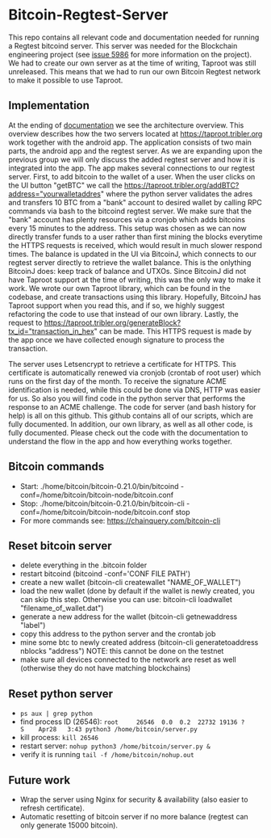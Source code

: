 # Bitcoin-Regtest-Server

This repo contains all relevant code and documentation needed for running a Regtest bitcoind server. This server was needed for the Blockchain engineering project (see [issue 5986](https://github.com/Tribler/tribler/issues/5986) for more information on the project). We had to create our own server as at the time of writing, Taproot was still unreleased. This means that we had to run our own Bitcoin Regtest network to make it possible to use Taproot. 
## Implementation

At the ending of [documentation](https://github.com/Tribler/trustchain-superapp/blob/master/currencyii/README.md) we see the architecture overview. This overview describes how the two servers located at https://taproot.tribler.org work together with the android app. The application consists of two main parts, the android app and the regtest server. As we are expanding upon the previous group we will only discuss the added regtest server and how it is integrated into the app. The app makes several connections to our regtest server. First, to add bitcoin to the wallet of a user. When the user clicks on the UI button "getBTC" we call the https://taproot.tribler.org/addBTC?address="yourwalletaddres" where the python server validates the adres and transfers 10 BTC from a "bank" account to desired wallet by calling RPC commands via bash to the bitcoind regtest server. We make sure that the "bank" account has plenty resources via a cronjob which adds bitcoins every 15 minutes to the address. This setup was chosen as we can now directly transfer funds to a user rather than first mining the blocks everytime the HTTPS requests is received, which would result in much slower respond times. The balance is updated in the UI via BitcoinJ, which connects to our regtest server directly to retrieve the wallet balance. This is the onlything BitcoinJ does: keep track of balance and UTXOs. Since BitcoinJ did not have Taproot support at the time of writing, this was the only way to make it work. We wrote our own Taproot library, which can be found in the codebase, and create transactions using this library. Hopefully, BitcoinJ has Taproot support when you read this, and if so, we highly suggest refactoring the code to use that instead of our own library. Lastly, the request to https://taproot.tribler.org/generateBlock?tx_id="transaction_in_hex" can be made. This HTTPS request is made by the app once we have collected enough signature to process the transaction.

The server uses Letsencrypt to retrieve a certificate for HTTPS. This certificate is automatically renewed via cronjob (crontab of root user) which runs on the first day of the month. To receive the signature ACME identification is needed, while this could be done via DNS, HTTP was easier for us. So also you will find code in the python server that performs the response to an ACME challenge. The code for server (and bash history for help) is all on this github. This github contains all of our scripts, which are fully documented. In addition, our own library, as well as all other code, is fully documented. Please check out the code with the documentation to understand the flow in the app and how everything works together.

## Bitcoin commands
- Start: ./home/bitcoin/bitcoin-0.21.0/bin/bitcoind -conf=/home/bitcoin/bitcoin-node/bitcoin.conf
- Stop: ./home/bitcoin/bitcoin-0.21.0/bin/bitcoin-cli -conf=/home/bitcoin/bitcoin-node/bitcoin.conf stop
- For more commands see: https://chainquery.com/bitcoin-cli

## Reset bitcoin server
- delete everything in the .bitcoin folder
- restart bitcoind (bitcoind -conf='CONF FILE PATH')
- create a new wallet (bitcoin-cli createwallet "NAME_OF_WALLET")
- load the new wallet (done by default if the wallet is newly created, you can skip this step. Otherwise you can use: bitcoin-cli loadwallet "filename_of_wallet.dat")
- generate a new address for the wallet (bitcoin-cli getnewaddress "label")
- copy this address to the python server and the crontab job
- mine some btc to newly created address (bitcoin-cli generatetoaddress nblocks "address") NOTE: this cannot be done on the testnet
- make sure all devices connected to the network are reset as well (otherwise they do not have matching blockchains)

## Reset python server
- ```ps aux | grep python```
- find process ID (26546):
```root     26546  0.0  0.2  22732 19136 ?        S    Apr28   3:43 python3 /home/bitcoin/server.py```
- kill process: ```kill 26546```
- restart server: ```nohup python3 /home/bitcoin/server.py &```
- verify it is running ```tail -f /home/bitcoin/nohup.out```

## Future work
- Wrap the server using Nginx for security & availability (also easier to refresh certificate).
- Automatic resetting of bitcoin server if no more balance (regtest can only generate 15000 bitcoin).
